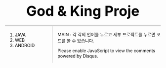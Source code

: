 <!doctype html>
<html>
<head>
  <title>WEB1 - html</title>
  <meta charset="utf-8">
  <style>
    a {
      color:black;
      text-decoration: none;
    }
    h1{
      font-size: 45px;
      text-align: center;
      border-bottom: 1px solid gray;
      margin:0px;
      padding: 20px;
    }
    #grid ol{
      border-right: 1px solid gray;
      width: 100px;
      margin: 0px;
      padding: 20px;
      padding-left: 32px;
    }
    body{
      margin: 0px;
    }
    #grid{
      display: grid;
      grid-template-columns: 150px 1fr;
    }
    #main{
      padding-left: 20px;
    }
  </style>
</head>
<body>
  <h1><a href="1.html">  God & King Proje</a></h1>

<div id = "grid">
  <ol>
    <li> <a href ="2.html">JAVA</a></li>
    <li> <a href ="3.html">WEB</a></li>
    <li> <a href ="4.html">ANDROID</a></li>
  </ol>
<div id = "main">
<br>MAIN : 각 각의 언어를 누르고 세부 프로젝트를 누르면 코드를 볼 수 있습니다.<br>
<p>
  <div id="disqus_thread"></div>
  <script>

  /*
  *  RECOMMENDED CONFIGURATION VARIABLES: EDIT AND UNCOMMENT THE SECTION BELOW TO INSERT DYNAMIC VALUES FROM YOUR PLATFORM OR CMS.
  *  LEARN WHY DEFINING THESE VARIABLES IS IMPORTANT: https://disqus.com/admin/universalcode/#configuration-variables*/
  /*
  var disqus_config = function () {
  this.page.url = PAGE_URL;  // Replace PAGE_URL with your page's canonical URL variable
  this.page.identifier = PAGE_IDENTIFIER; // Replace PAGE_IDENTIFIER with your page's unique identifier variable
  };
  */
  (function() { // DON'T EDIT BELOW THIS LINE
  var d = document, s = d.createElement('script');
  s.src = 'https://king-god.disqus.com/embed.js';
  s.setAttribute('data-timestamp', +new Date());
  (d.head || d.body).appendChild(s);
  })();
  </script>
  <noscript>Please enable JavaScript to view the <a href="https://disqus.com/?ref_noscript">comments powered by Disqus.</a></noscript>

</p>
  </div>
  </div>
  </body>
  </html>
